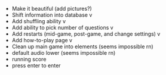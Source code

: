 - Make it beautiful (add pictures?)
- Shift information into database v
- Add shuffling ability v
- Add ability to pick number of questions v
- Add restarts (mid-game, post-game, and change settings) v
- Add how-to-play page v
- Clean up main game into elements (seems impossible rn)
- default audio lower (seems impossible rn)
- running score
- press enter to enter